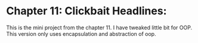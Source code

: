 # Chapter 11: Clickbait Headlines:
This is the mini project from the chapter 11. I have tweaked little bit for OOP. This version only uses encapsulation and abstraction of oop.
